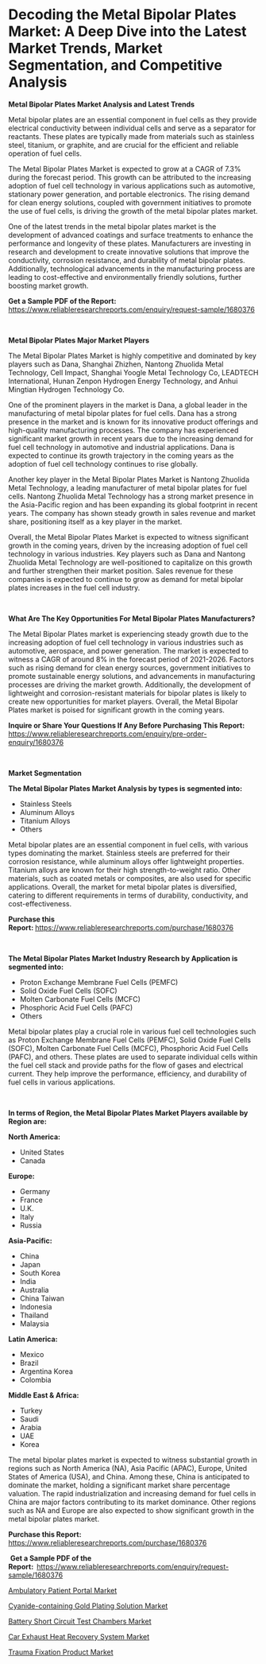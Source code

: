 <p><h1>Decoding the Metal Bipolar Plates Market: A Deep Dive into the Latest Market Trends, Market Segmentation, and Competitive Analysis</h1></p><p><strong>Metal Bipolar Plates Market Analysis and Latest Trends</strong></p>
<p><p>Metal bipolar plates are an essential component in fuel cells as they provide electrical conductivity between individual cells and serve as a separator for reactants. These plates are typically made from materials such as stainless steel, titanium, or graphite, and are crucial for the efficient and reliable operation of fuel cells.</p><p>The Metal Bipolar Plates Market is expected to grow at a CAGR of 7.3% during the forecast period. This growth can be attributed to the increasing adoption of fuel cell technology in various applications such as automotive, stationary power generation, and portable electronics. The rising demand for clean energy solutions, coupled with government initiatives to promote the use of fuel cells, is driving the growth of the metal bipolar plates market.</p><p>One of the latest trends in the metal bipolar plates market is the development of advanced coatings and surface treatments to enhance the performance and longevity of these plates. Manufacturers are investing in research and development to create innovative solutions that improve the conductivity, corrosion resistance, and durability of metal bipolar plates. Additionally, technological advancements in the manufacturing process are leading to cost-effective and environmentally friendly solutions, further boosting market growth.</p></p>
<p><strong>Get a Sample PDF of the Report:&nbsp;</strong> <a href="https://www.reliableresearchreports.com/enquiry/request-sample/1680376">https://www.reliableresearchreports.com/enquiry/request-sample/1680376</a></p>
<p>&nbsp;</p>
<p><strong>Metal Bipolar Plates Major Market Players</strong></p>
<p><p>The Metal Bipolar Plates Market is highly competitive and dominated by key players such as Dana, Shanghai Zhizhen, Nantong Zhuolida Metal Technology, Cell Impact, Shanghai Yoogle Metal Technology Co, LEADTECH International, Hunan Zenpon Hydrogen Energy Technology, and Anhui Mingtian Hydrogen Technology Co. </p><p>One of the prominent players in the market is Dana, a global leader in the manufacturing of metal bipolar plates for fuel cells. Dana has a strong presence in the market and is known for its innovative product offerings and high-quality manufacturing processes. The company has experienced significant market growth in recent years due to the increasing demand for fuel cell technology in automotive and industrial applications. Dana is expected to continue its growth trajectory in the coming years as the adoption of fuel cell technology continues to rise globally.</p><p>Another key player in the Metal Bipolar Plates Market is Nantong Zhuolida Metal Technology, a leading manufacturer of metal bipolar plates for fuel cells. Nantong Zhuolida Metal Technology has a strong market presence in the Asia-Pacific region and has been expanding its global footprint in recent years. The company has shown steady growth in sales revenue and market share, positioning itself as a key player in the market.</p><p>Overall, the Metal Bipolar Plates Market is expected to witness significant growth in the coming years, driven by the increasing adoption of fuel cell technology in various industries. Key players such as Dana and Nantong Zhuolida Metal Technology are well-positioned to capitalize on this growth and further strengthen their market position. Sales revenue for these companies is expected to continue to grow as demand for metal bipolar plates increases in the fuel cell industry.</p></p>
<p>&nbsp;</p>
<p><strong>What Are The Key Opportunities For Metal Bipolar Plates Manufacturers?</strong></p>
<p><p>The Metal Bipolar Plates market is experiencing steady growth due to the increasing adoption of fuel cell technology in various industries such as automotive, aerospace, and power generation. The market is expected to witness a CAGR of around 8% in the forecast period of 2021-2026. Factors such as rising demand for clean energy sources, government initiatives to promote sustainable energy solutions, and advancements in manufacturing processes are driving the market growth. Additionally, the development of lightweight and corrosion-resistant materials for bipolar plates is likely to create new opportunities for market players. Overall, the Metal Bipolar Plates market is poised for significant growth in the coming years.</p></p>
<p><strong>Inquire or Share Your Questions If Any Before Purchasing This Report:</strong> <a href="https://www.reliableresearchreports.com/enquiry/pre-order-enquiry/1680376">https://www.reliableresearchreports.com/enquiry/pre-order-enquiry/1680376</a></p>
<p>&nbsp;</p>
<p><strong>Market Segmentation</strong></p>
<p><strong>The Metal Bipolar Plates Market Analysis by types is segmented into:</strong></p>
<p><ul><li>Stainless Steels</li><li>Aluminum Alloys</li><li>Titanium Alloys</li><li>Others</li></ul></p>
<p><p>Metal bipolar plates are an essential component in fuel cells, with various types dominating the market. Stainless steels are preferred for their corrosion resistance, while aluminum alloys offer lightweight properties. Titanium alloys are known for their high strength-to-weight ratio. Other materials, such as coated metals or composites, are also used for specific applications. Overall, the market for metal bipolar plates is diversified, catering to different requirements in terms of durability, conductivity, and cost-effectiveness.</p></p>
<p><strong>Purchase this Report:&nbsp;</strong><a href="https://www.reliableresearchreports.com/purchase/1680376">https://www.reliableresearchreports.com/purchase/1680376</a></p>
<p>&nbsp;</p>
<p><strong>The Metal Bipolar Plates Market Industry Research by Application is segmented into:</strong></p>
<p><ul><li>Proton Exchange Membrane Fuel Cells (PEMFC)</li><li>Solid Oxide Fuel Cells (SOFC)</li><li>Molten Carbonate Fuel Cells (MCFC)</li><li>Phosphoric Acid Fuel Cells (PAFC)</li><li>Others</li></ul></p>
<p><p>Metal bipolar plates play a crucial role in various fuel cell technologies such as Proton Exchange Membrane Fuel Cells (PEMFC), Solid Oxide Fuel Cells (SOFC), Molten Carbonate Fuel Cells (MCFC), Phosphoric Acid Fuel Cells (PAFC), and others. These plates are used to separate individual cells within the fuel cell stack and provide paths for the flow of gases and electrical current. They help improve the performance, efficiency, and durability of fuel cells in various applications.</p></p>
<p>&nbsp;</p>
<p><strong>In terms of Region, the Metal Bipolar Plates Market Players available by Region are:</strong></p>
<p>
    <p> <strong> North America: </strong>
        <ul>
            <li>United States</li>
            <li>Canada</li>
        </ul>
        </p> 
    <p> <strong> Europe: </strong>
        <ul>
            <li>Germany</li>
            <li>France</li>
            <li>U.K.</li>
            <li>Italy</li>
            <li>Russia</li>
        </ul>
        </p> 
    <p> <strong> Asia-Pacific: </strong>
        <ul>
            <li>China</li>
            <li>Japan</li>
            <li>South Korea</li>
            <li>India</li>
            <li>Australia</li>
            <li>China Taiwan</li>
            <li>Indonesia</li>
            <li>Thailand</li>
            <li>Malaysia</li>
        </ul>
        </p> 
    <p> <strong> Latin America: </strong>
        <ul>
            <li>Mexico</li>
            <li>Brazil</li>
            <li>Argentina Korea</li>
            <li>Colombia</li>
        </ul>
        </p> 
    <p> <strong> Middle East & Africa: </strong>
        <ul>
            <li>Turkey</li>
            <li>Saudi</li>
            <li>Arabia</li>
            <li>UAE</li>
            <li>Korea</li>
        </ul>
    </p>
    </p>
<p><p>The metal bipolar plates market is expected to witness substantial growth in regions such as North America (NA), Asia Pacific (APAC), Europe, United States of America (USA), and China. Among these, China is anticipated to dominate the market, holding a significant market share percentage valuation. The rapid industrialization and increasing demand for fuel cells in China are major factors contributing to its market dominance. Other regions such as NA and Europe are also expected to show significant growth in the metal bipolar plates market.</p></p>
<p><strong>Purchase this Report: </strong><a href="https://www.reliableresearchreports.com/purchase/1680376">https://www.reliableresearchreports.com/purchase/1680376</a></p>
<p>&nbsp;<strong>Get a Sample PDF of the Report:&nbsp;&nbsp;</strong><a href="https://www.reliableresearchreports.com/enquiry/request-sample/1680376">https://www.reliableresearchreports.com/enquiry/request-sample/1680376</a></p>
<p><strong></strong></p>
<p><p><a href="https://github.com/ashepherd82/Market-Research-Report-List-3/blob/main/ambulatory-patient-portal-market.md">Ambulatory Patient Portal Market</a></p><p><a href="https://issuu.com/reportprime-2/docs/cyanide-containing-gold-plating-solution-market-si">Cyanide-containing Gold Plating Solution Market</a></p><p><a href="https://issuu.com/reportprime-2/docs/battery-short-circuit-test-chambers-market-size-20">Battery Short Circuit Test Chambers Market</a></p><p><a href="https://github.com/irfadac/Market-Research-Report-List-2/blob/main/car-exhaust-heat-recovery-system-market.md">Car Exhaust Heat Recovery System Market</a></p><p><a href="https://medium.com/@bobbyreynolds76g/trauma-fixation-product-market-the-key-to-successful-business-strategy-forecast-till-2031-a0f97688123b">Trauma Fixation Product Market</a></p></p>